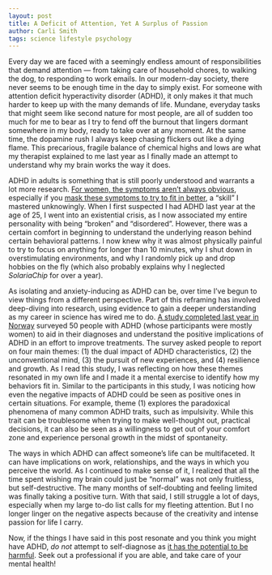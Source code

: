 ```yaml
---
layout: post
title: A Deficit of Attention, Yet A Surplus of Passion
author: Carli Smith
tags: science lifestyle psychology
---
```


Every day we are faced with a seemingly endless amount of responsibilities that demand attention — from taking care of household chores, to walking the dog, to responding to work emails. In our modern-day society, there never seems to be enough time in the day to simply exist. For someone with attention deficit hyperactivity disorder (ADHD), it only makes it that much harder to keep up with the many demands of life. Mundane, everyday tasks that might seem like second nature for most people, are all of sudden too much for me to bear as I try to fend off the burnout that lingers dormant somewhere in my body, ready to take over at any moment. At the same time, the dopamine rush I always keep chasing flickers out like a dying flame. This precarious, fragile balance of chemical highs and lows are what my therapist explained to me last year as I finally made an attempt to understand why my brain works the way it does. 

ADHD in adults is something that is still poorly understood and warrants a lot more research. [For women, the symptoms aren’t always obvious](https://pmc.ncbi.nlm.nih.gov/articles/PMC10173330/), especially if you [mask these symptoms to try to fit in better](https://www.medicalnewstoday.com/articles/adhd-masking), a “skill” I mastered unknowingly. When I first suspected I had ADHD last year at the age of 25, I went into an existential crisis, as I now associated my entire personality with being “broken” and “disordered”. However, there was a certain comfort in beginning to understand the underlying reason behind certain behavioral patterns. I now knew why it was almost physically painful to try to focus on anything for longer than 10 minutes, why I shut down in overstimulating environments, and why I randomly pick up and drop hobbies on the fly (which also probably explains why I neglected *SolariaChip* for over a year). 

As isolating and anxiety-inducing as ADHD can be, over time I’ve begun to view things from a different perspective. Part of this reframing has involved deep-diving into research, using evidence to gain a deeper understanding as my career in science has wired me to do. [A study completed last year in Norway](https://pmc.ncbi.nlm.nih.gov/articles/PMC10551976/) surveyed 50 people with ADHD (whose participants were mostly women) to aid in their diagnoses and understand the positive implications of ADHD in an effort to improve treatments. The survey asked people to report on four main themes: (1) the dual impact of ADHD characteristics, (2) the unconventional mind, (3) the pursuit of new experiences, and (4) resilience and growth. As I read this study, I was reflecting on how these themes resonated in my own life and I made it a mental exercise to identify how my behaviors fit in. Similar to the participants in this study, I was noticing how even the negative impacts of ADHD could be seen as positive ones in certain situations. For example, theme (1) explores the paradoxical phenomena of many common ADHD traits, such as impulsivity. While this trait can be troublesome when trying to make well-thought out, practical decisions, it can also be seen as a willingness to get out of your comfort zone and experience personal growth in the midst of spontaneity. 

The ways in which ADHD can affect someone’s life can be multifaceted. It can have implications on work, relationships, and the ways in which you perceive the world. As I continued to make sense of it, I realized that all the time spent wishing my brain could just be “normal” was not only fruitless, but self-destructive. The many months of self-doubting and feeling limited was finally taking a positive turn. With that said, I still struggle a lot of days, especially when my large to-do list calls for my fleeting attention. But I no longer linger on the negative aspects because of the creativity and intense passion for life I carry.

Now, if the things I have said in this post resonate and you think you might have ADHD, *do not* attempt to self-diagnose as [it has the potential to be harmful](https://www.lifeadjustmentteam.com/dangers-of-self-diagnosing-mental-health-disorders/). Seek out a professional if you are able, and take care of your mental health! 
